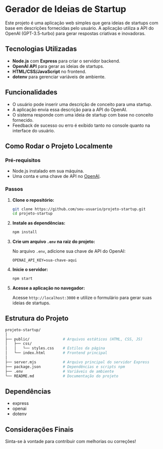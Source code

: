 # Gerador de Ideias de Startup

Este projeto é uma aplicação web simples que gera ideias de startups com base em descrições fornecidas pelo usuário. A aplicação utiliza a API do OpenAI (GPT-3.5-turbo) para gerar respostas criativas e inovadoras.

## Tecnologias Utilizadas

- **Node.js** com **Express** para criar o servidor backend.
- **OpenAI API** para gerar as ideias de startups.
- **HTML/CSS/JavaScript** no frontend.
- **dotenv** para gerenciar variáveis de ambiente.

## Funcionalidades

- O usuário pode inserir uma descrição de conceito para uma startup.
- A aplicação envia essa descrição para a API do OpenAI.
- O sistema responde com uma ideia de startup com base no conceito fornecido.
- Feedback de sucesso ou erro é exibido tanto no console quanto na interface do usuário.

## Como Rodar o Projeto Localmente

### Pré-requisitos

- Node.js instalado em sua máquina.
- Uma conta e uma chave de API no [OpenAI](https://beta.openai.com/signup/).

### Passos

1. **Clone o repositório:**

   ```bash
   git clone https://github.com/seu-usuario/projeto-startup.git
   cd projeto-startup
   ```

2. **Instale as dependências:**

   ```bash
   npm install
   ```

3. **Crie um arquivo `.env` na raiz do projeto:**

   No arquivo `.env`, adicione sua chave de API do OpenAI:

   ```env
   OPENAI_API_KEY=sua-chave-aqui
   ```

4. **Inicie o servidor:**

   ```bash
   npm start
   ```

5. **Acesse a aplicação no navegador:**

   Acesse `http://localhost:3000` e utilize o formulário para gerar suas ideias de startups.

## Estrutura do Projeto

```bash
projeto-startup/
│
├── public/               # Arquivos estáticos (HTML, CSS, JS)
│   ├── css/
│   │   └── styles.css    # Estilos da página
│   └── index.html        # Frontend principal
│
├── server.mjs            # Arquivo principal do servidor Express
├── package.json          # Dependências e scripts npm
├── .env                  # Variáveis de ambiente
└── README.md             # Documentação do projeto
```

## Dependências

- express
- openai
- dotenv

## Considerações Finais

Sinta-se à vontade para contribuir com melhorias ou correções!